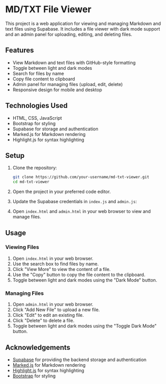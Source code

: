 # MD/TXT File Viewer

This project is a web application for viewing and managing Markdown and text files using Supabase. It includes a file viewer with dark mode support and an admin panel for uploading, editing, and deleting files.

## Features

- View Markdown and text files with GitHub-style formatting
- Toggle between light and dark modes
- Search for files by name
- Copy file content to clipboard
- Admin panel for managing files (upload, edit, delete)
- Responsive design for mobile and desktop

## Technologies Used

- HTML, CSS, JavaScript
- Bootstrap for styling
- Supabase for storage and authentication
- Marked.js for Markdown rendering
- Highlight.js for syntax highlighting

## Setup

1. Clone the repository:
    ```sh
    git clone https://github.com/your-username/md-txt-viewer.git
    cd md-txt-viewer
    ```

2. Open the project in your preferred code editor.

3. Update the Supabase credentials in `index.js` and `admin.js`:


4. Open `index.html` and `admin.html` in your web browser to view and manage files.

## Usage

### Viewing Files

1. Open `index.html` in your web browser.
2. Use the search box to find files by name.
3. Click "View More" to view the content of a file.
4. Use the "Copy" button to copy the file content to the clipboard.
5. Toggle between light and dark modes using the "Dark Mode" button.

### Managing Files

1. Open `admin.html` in your web browser.
2. Click "Add New File" to upload a new file.
3. Click "Edit" to edit an existing file.
4. Click "Delete" to delete a file.
5. Toggle between light and dark modes using the "Toggle Dark Mode" button.


## Acknowledgements

- [Supabase](https://supabase.io/) for providing the backend storage and authentication
- [Marked.js](https://marked.js.org/) for Markdown rendering
- [Highlight.js](https://highlightjs.org/) for syntax highlighting
- [Bootstrap](https://getbootstrap.com/) for styling